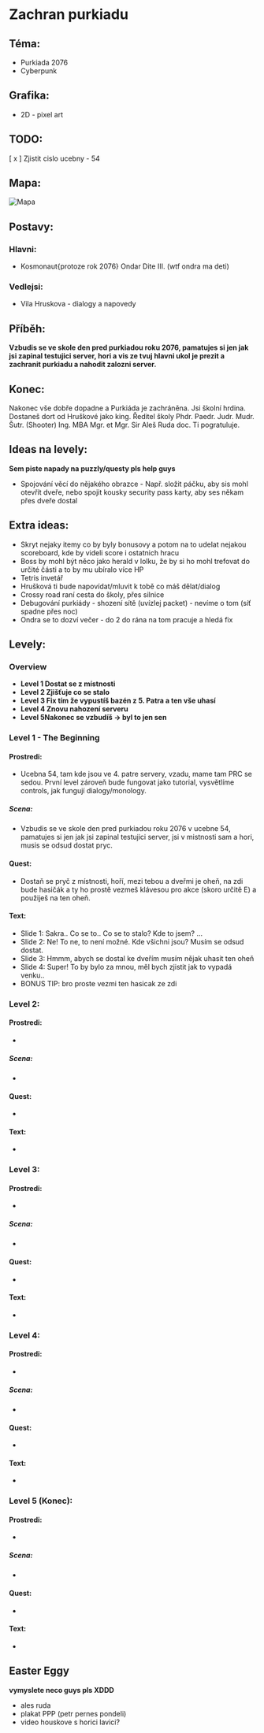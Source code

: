 # Zachran purkiadu
## Téma:
* Purkiada 2076
* Cyberpunk

## Grafika:
* 2D - pixel art

## TODO:
[ x ] Zjistit cislo ucebny - 54
## Mapa:

![Mapa](https://github.com/karl0st/zachran-purkiadu/blob/main/graphics/signal-2023-01-30-000902_002.png)
## Postavy:

### Hlavni:
* Kosmonaut{protoze rok 2076} Ondar Dite III. (wtf ondra ma deti)
### Vedlejsi:
* Vila Hruskova - dialogy a napovedy
## Příběh:
 **Vzbudis se ve skole den pred purkiadou roku 2076, pamatujes si jen jak jsi zapinal testujici server, hori a vis ze tvuj hlavni ukol je prezit a zachranit purkiadu a nahodit zalozni server.**

## Konec:
Nakonec vše dobře dopadne a Purkiáda je zachráněna. Jsi školní hrdina. Dostaneš dort od Hruškové jako king. Ředitel školy Phdr. Paedr. Judr. Mudr. Šutr. (Shooter) Ing. MBA Mgr. et Mgr. Sir Aleš Ruda doc. Ti pogratuluje.

## Ideas na levely:
__Sem piste napady na puzzly/questy pls help guys__
* Spojování věcí do nějakého obrazce - Např. složit páčku, aby sis mohl otevřít dveře, nebo spojit kousky security pass karty, aby ses někam přes dveře dostal
## Extra ideas:
* Skryt nejaky itemy co by byly bonusovy a potom na to udelat nejakou scoreboard, kde by videli score i ostatnich hracu
* Boss by mohl být něco jako herald v lolku, že by si ho mohl trefovat do určité části a to by mu ubíralo více HP
* Tetris invetář
* Hrušková ti bude napovídat/mluvit k tobě co máš dělat/dialog
* Crossy road raní cesta do školy, přes silnice
* Debugování purkiády - shození sítě (uvízlej packet) - nevíme o tom (síť spadne přes noc)
* Ondra se to dozví večer - do 2 do rána na tom pracuje a hledá fix


## Levely:
### Overview
* **Level 1 Dostat se z místnosti**
* **Level 2 Zjišťuje co se stalo**
* **Level 3 Fix tím že vypustíš bazén z 5. Patra a ten vše uhasí**
* **Level 4 Znovu nahození serveru**
 * **Level 5Nakonec se vzbudíš -> byl to jen sen**


### Level 1 - The Beginning

#### Prostredi:
* Ucebna 54, tam kde jsou ve 4. patre servery, vzadu, mame tam PRC se sedou. První level zároveň bude fungovat jako tutorial, vysvětlíme controls, jak fungují dialogy/monology.
##### Scena:
* Vzbudis se ve skole den pred purkiadou roku 2076 v ucebne 54, pamatujes si jen jak jsi zapinal testujici server, jsi v mistnosti sam a hori, musis se odsud dostat pryc.
#### Quest:
* Dostaň se pryč z místnosti, hoří, mezi tebou a dveřmi je oheň, na zdi bude hasičák a ty ho prostě vezmeš klávesou pro akce (skoro určitě E) a použiješ na ten oheň.
#### Text:
* Slide 1:
Sakra.. Co se to.. Co se to stalo? Kde to jsem? ... 
* Slide 2:
Ne! To ne, to není možné. Kde všichni jsou? Musím se odsud dostat.
* Slide 3:
Hmmm, abych se dostal ke dveřím musím nějak uhasit ten oheň
* Slide 4:
Super! To by bylo za mnou, měl bych zjistit jak to vypadá venku..
* BONUS TIP:
bro proste vezmi ten hasicak ze zdi

### Level 2:

#### Prostredi:
*
##### Scena:
*
#### Quest:
*
#### Text:
*
### Level 3:

#### Prostredi:
*
##### Scena:
*
#### Quest:
*
#### Text:
*
### Level 4:

#### Prostredi:
*
##### Scena:
*
#### Quest:
*
#### Text:
*
### Level 5 (Konec):

#### Prostredi:
*
##### Scena:
*
#### Quest:
*
#### Text:
*
## Easter Eggy
**vymyslete neco guys pls XDDD**
* ales ruda 
* plakat PPP (petr pernes pondeli)
* video houskove s horici lavici?
